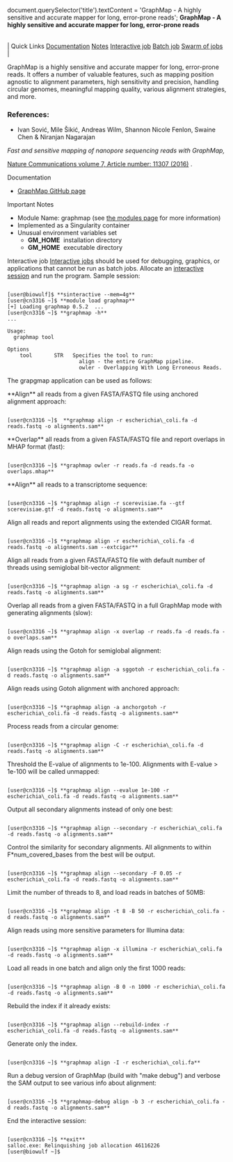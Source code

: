 

document.querySelector('title').textContent = 'GraphMap - A highly sensitive and accurate mapper for long, error-prone reads';
**GraphMap - A highly sensitive and accurate mapper for long, error-prone reads**


|  |
| --- |
| 
Quick Links
[Documentation](#doc)
[Notes](#notes)
[Interactive job](#int) 
[Batch job](#sbatch) 
[Swarm of jobs](#swarm) 
 |



GraphMap is a highly sensitive and accurate mapper for long, error-prone reads. 
It offers a number of valuable features, such as mapping position agnostic to alignment parameters,
high sensitivity and precision, handling circular genomes, meaningful mapping quality,
various alignment strategies, and more.



### References:


* Ivan Sović, Mile Šikić, Andreas Wilm, Shannon Nicole Fenlon, Swaine Chen & Niranjan Nagarajan   

*Fast and sensitive mapping of nanopore sequencing reads with GraphMap,*   

[Nature Communications volume 7, Article number: 11307 (2016)](https://www.nature.com/articles/ncomms11307) .


Documentation
* [GraphMap GitHub page](https://github.com/marbl/graphmap)


Important Notes
* Module Name: graphmap (see [the modules page](https://hpc.nih.gov/apps/modules.html) for more information)
* Implemented as a Singularity container
* Unusual environment variables set
	+ **GM\_HOME**  installation directory
	+ **GM\_HOME**  executable directory



Interactive job
[Interactive jobs](/docs/userguide.html#int) should be used for debugging, graphics, or applications that cannot be run as batch jobs.
Allocate an [interactive session](/docs/userguide.html#int) and run the program. Sample session:



```

[user@biowulf]$ **sinteractive --mem=4g**
[user@cn3316 ~]$ **module load graphmap** 
[+] Loading graphmap 0.5.2  ...
[user@cn3316 ~]$ **graphmap -h**
...

Usage:
  graphmap tool

Options
    tool       STR   Specifies the tool to run:
                       align - the entire GraphMap pipeline.
                       owler - Overlapping With Long Erroneous Reads.

```

The grapgmap application can be used as follows:   
   

\*\*Align\*\* all reads from a given FASTA/FASTQ file using anchored alignment approach:

```

[user@cn3316 ~]$  **graphmap align -r escherichia\_coli.fa -d reads.fastq -o alignments.sam** 

```

\*\*Overlap\*\* all reads from a given FASTA/FASTQ file and report overlaps in MHAP format (fast): 

```

[user@cn3316 ~]$ **graphmap owler -r reads.fa -d reads.fa -o overlaps.mhap** 

```

\*\*Align\*\* all reads to a transcriptome sequence: 

```

[user@cn3316 ~]$ **graphmap align -r scerevisiae.fa --gtf scerevisiae.gtf -d reads.fastq -o alignments.sam**  

```

Align all reads and report alignments using the extended CIGAR format. 

```

[user@cn3316 ~]$ **graphmap align -r escherichia\_coli.fa -d reads.fastq -o alignments.sam --extcigar**  

```

Align all reads from a given FASTA/FASTQ file with default number of threads using semiglobal bit-vector alignment: 

```

[user@cn3316 ~]$ **graphmap align -a sg -r escherichia\_coli.fa -d reads.fastq -o alignments.sam** 

```

Overlap all reads from a given FASTA/FASTQ in a full GraphMap mode with generating alignments (slow): 

```

[user@cn3316 ~]$ **graphmap align -x overlap -r reads.fa -d reads.fa -o overlaps.sam**  

```

Align reads using the Gotoh for semiglobal alignment: 

```

[user@cn3316 ~]$ **graphmap align -a sggotoh -r escherichia\_coli.fa -d reads.fastq -o alignments.sam** 

```

Align reads using Gotoh alignment with anchored approach: 

```

[user@cn3316 ~]$ **graphmap align -a anchorgotoh -r escherichia\_coli.fa -d reads.fastq -o alignments.sam** 

```

Process reads from a circular genome: 

```

[user@cn3316 ~]$ **graphmap align -C -r escherichia\_coli.fa -d reads.fastq -o alignments.sam** 

```

Threshold the E-value of alignments to 1e-100. Alignments with E-value > 1e-100 will be called unmapped: 

```

[user@cn3316 ~]$ **graphmap align --evalue 1e-100 -r escherichia\_coli.fa -d reads.fastq -o alignments.sam**  

```

Output all secondary alignments instead of only one best: 

```

[user@cn3316 ~]$ **graphmap align --secondary -r escherichia\_coli.fa -d reads.fastq -o alignments.sam** 

```

Control the similarity for secondary alignments. All alignments to within F\*num\_covered\_bases from the best will be output. 

```

[user@cn3316 ~]$ **graphmap align --secondary -F 0.05 -r escherichia\_coli.fa -d reads.fastq -o alignments.sam** 

```

Limit the number of threads to 8, and load reads in batches of 50MB: 

```

[user@cn3316 ~]$ **graphmap align -t 8 -B 50 -r escherichia\_coli.fa -d reads.fastq -o alignments.sam**  

```

Align reads using more sensitive parameters for Illumina data: 

```

[user@cn3316 ~]$ **graphmap align -x illumina -r escherichia\_coli.fa -d reads.fastq -o alignments.sam** 

```

Load all reads in one batch and align only the first 1000 reads: 

```

[user@cn3316 ~]$ **graphmap align -B 0 -n 1000 -r escherichia\_coli.fa -d reads.fastq -o alignments.sam**  

```

Rebuild the index if it already exists: 

```

[user@cn3316 ~]$ **graphmap align --rebuild-index -r escherichia\_coli.fa -d reads.fastq -o alignments.sam**  

```

Generate only the index. 

```

[user@cn3316 ~]$ **graphmap align -I -r escherichia\_coli.fa** 

```

Run a debug version of GraphMap (build with "make debug") and verbose the SAM output to see various info about alignment: 

```

[user@cn3316 ~]$ **graphmap-debug align -b 3 -r escherichia\_coli.fa -d reads.fastq -o alignments.sam** 

```


End the interactive session:

```

[user@cn3316 ~]$ **exit**
salloc.exe: Relinquishing job allocation 46116226
[user@biowulf ~]$

```





